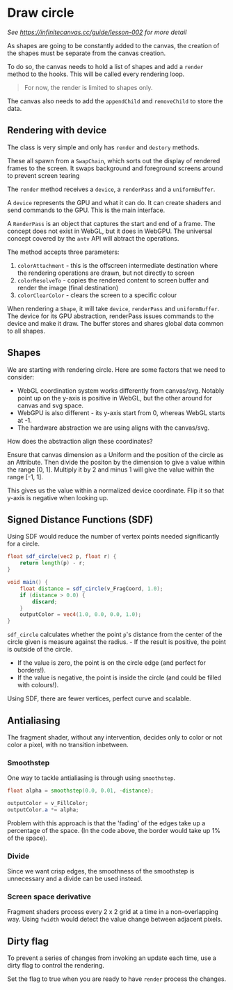 # Draw circle

_See https://infinitecanvas.cc/guide/lesson-002 for more detail_

As shapes are going to be constantly added to the canvas, the creation of the shapes must be separate from the canvas creation.

To do so, the canvas needs to hold a list of shapes and add a `render` method to the hooks. This will be called every rendering loop.

> For now, the render is limited to shapes only.

The canvas also needs to add the `appendChild` and `removeChild` to store the data.

## Rendering with device
The class is very simple and only has `render` and `destory` methods.

These all spawn from a `SwapChain`, which sorts out the display of rendered frames to the screen. It swaps background and foreground screens around to prevent screen tearing

The `render` method receives a `device`, a `renderPass` and a `uniformBuffer`.

A `device` represents the GPU and what it can do. It can create shaders and send commands to the GPU. This is the main interface.

A `RenderPass` is an object that captures the start and end of a frame. The concept does not exist in WebGL, but it does in WebGPU. The universal concept covered by the `antv` API will abtract the operations.

The method accepts three parameters:
1. `colorAttachment` - this is the offscreen intermediate destination where the rendering operations are drawn, but not directly to screen
2. `colorResolveTo` - copies the rendered content to screen buffer and render the image (final destination)
3. `colorClearColor` - clears the screen to a specific colour

When rendering a `Shape`, it will take `device`, `renderPass` and `uniformBuffer`. The device for its GPU abstraction, renderPass issues commands to the device and make it draw. The buffer stores and shares global data common to all shapes.

## Shapes

We are starting with rendering circle. Here are some factors that we need to consider:
- WebGL coordination system works differently from canvas/svg. Notably point up on the y-axis is positive in WebGL, but the other around for canvas and svg space.
- WebGPU is also different - its y-axis start from 0, whereas WebGL starts at -1.
- The hardware abstraction we are using aligns with the canvas/svg.

How does the abstraction align these coordinates?

Ensure that canvas dimension as a Uniform and the position of the circle as an Attribute. Then divide the positon by the dimension to give a value within the range [0, 1]. Multiply it by 2 and minus 1 will give the value within the range [-1, 1].

This gives us the value within a normalized device coordinate. Flip it so that y-axis is negative when looking up.

## Signed Distance Functions (SDF)

Using SDF would reduce the number of vertex points needed significantly for a circle.

```glsl
float sdf_circle(vec2 p, float r) {
    return length(p) - r;
}

void main() {
    float distance = sdf_circle(v_FragCoord, 1.0);
    if (distance > 0.0) {
        discard;
    }
    outputColor = vec4(1.0, 0.0, 0.0, 1.0);
}
```

`sdf_circle` calculates whether the point `p`'s distance from the center of the circle given is measure against the radius. - If the result is positive, the point is outside of the circle.
- If the value is zero, the point is on the circle edge (and perfect for borders!).
- If the value is negative, the point is inside the circle (and could be filled with colours!).

Using SDF, there are fewer vertices, perfect curve and scalable.

## Antialiasing
The fragment shader, without any intervention, decides only to color or not color a pixel, with no transition inbetween.

### Smoothstep
One way to tackle antialiasing is through using `smoothstep`.

```glsl
float alpha = smoothstep(0.0, 0.01, -distance);

outputColor = v_FillColor;
outputColor.a *= alpha;
```

Problem with this approach is that the 'fading' of the edges take up a percentage of the space. (In the code above, the border would take up 1% of the space). 

### Divide
Since we want crisp edges, the smoothness of the smoothstep is unnecessary and a divide can be used instead.

### Screen space derivative
Fragment shaders process every 2 x 2 grid at a time in a non-overlapping way. Using `fwidth` would detect the value change between adjacent pixels.

## Dirty flag
To prevent a series of changes from invoking an update each time, use a dirty flag to control the rendering.

Set the flag to true when you are ready to have `render` process the changes.